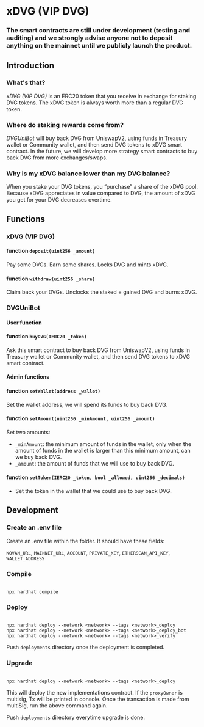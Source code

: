# xDVG (VIP DVG)

### The smart contracts are still under development (testing and auditing) and we strongly advise anyone not to deposit anything on the mainnet until we publicly launch the product.



## Introduction

### What's that?

*xDVG (VIP DVG)* is an ERC20 token that you receive in exchange for staking DVG tokens. The xDVG token is always worth more than a regular DVG token. 

### Where do staking rewards come from?

*DVGUniBot* will buy back DVG from UniswapV2, using funds in Treasury wallet or Community wallet, and then send DVG tokens to xDVG smart contract. In the future, we will develop more strategy smart contracts to buy back DVG from more exchanges/swaps.

### Why is my xDVG balance lower than my DVG balance?

When you stake your DVG tokens, you “purchase” a share of the xDVG pool. Because xDVG appreciates in value compared to DVG, the amount of xDVG you get for your DVG decreases overtime.



## Functions

### xDVG (VIP DVG)

#### function `deposit(uint256 _amount)`

Pay some DVGs. Earn some shares. Locks DVG and mints xDVG.

#### function `withdraw(uint256 _share)`

Claim back your DVGs. Unclocks the staked + gained DVG and burns xDVG.


### DVGUniBot

#### User function

#### function `buyDVG(IERC20 _token)`

Ask this smart contract to buy back DVG from UniswapV2, using funds in Treasury wallet or Community wallet, and then send DVG tokens to xDVG smart contract.

#### Admin functions

#### function `setWallet(address _wallet)`

Set the wallet address, we will spend its funds to buy back DVG.

#### function `setAmount(uint256 _minAmount, uint256 _amount)`

Set two amounts:

- `_minAmount`: the minimum amount of funds in the wallet, only when the amount of funds in the wallet is larger than this minimum amount, can we buy back DVG.
- `_amount`: the amount of funds that we will use to buy back DVG.

#### function `setToken(IERC20 _token, bool _allowed, uint256 _decimals)`

- Set the token in the wallet that we could use to buy back DVG.



## Development 

### Create an .env file

Create an .env file within the folder. It should have these fields:

`KOVAN_URL`, `MAINNET_URL`, `ACCOUNT`, `PRIVATE_KEY`, `ETHERSCAN_API_KEY`, `WALLET_ADDRESS`


### Compile

```

npx hardhat compile

```

### Deploy

```

npx hardhat deploy --network <network> --tags <network>_deploy
npx hardhat deploy --network <network> --tags <network>_deploy_bot
npx hardhat deploy --network <network> --tags <network>_verify

```

Push `deployments` directory once the deployment is completed.

### Upgrade

```

npx hardhat deploy --network <network> --tags <network>_deploy

```

This will deploy the new implementations contract. If the `proxyOwner` is multisig, Tx will be printed in console.
Once the transaction is made from multiSig, run the above command again.

Push `deployments` directory everytime upgrade is done.